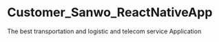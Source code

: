 # Customer_Sanwo_ReactNativeApp
The best transportation and logistic and telecom service Application
